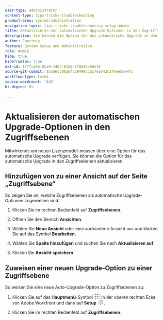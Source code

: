 ```yaml
---
user-type: administrator
content-type: tips-tricks-troubleshooting
product-area: system-administration
navigation-topic: tips-tricks-troubleshooting-setup-admin
title: Aktualisieren der automatischen Upgrade-Optionen in den Zugriffsebenen
description: Sie können die Option für das automatische Upgrade in den Zugriffsebenen aktualisieren.
author: Courtney
feature: System Setup and Administration
role: Admin
hide: true
hidefromtoc: true
exl-id: 1f7fce86-0ba9-4407-842d-5f8625c9de70
source-git-commit: 85aa6cc865bfc28498cca17e1942c146eeb8e4fc
workflow-type: tm+mt
source-wordcount: '143'
ht-degree: 0%

---
```


# Aktualisieren der automatischen Upgrade-Optionen in den Zugriffsebenen

Mitwirkende am neuen Lizenzmodell müssen über eine Option für das automatische Upgrade verfügen. Sie können die Option für das automatische Upgrade in den Zugriffsebenen aktualisieren.

## Hinzufügen von zu einer Ansicht auf der Seite „Zugriffsebene“

So zeigen Sie an, welche Zugriffsebenen als automatische Upgrade-Optionen zugewiesen sind:
<!--
1. Click the **Main Menu** icon ![Main menu icon](assets/main-menu-icon.png) in the upper-right corner of Adobe Workfront, then click **Setup** ![Gear icon](assets/gear-icon-settings.png.png). -->

1. Klicken Sie im rechten Bedienfeld auf **Zugriffsebenen**.

1. Öffnen Sie den Bereich **Ansichten**.

1. Wählen Sie **Neue Ansicht** oder eine vorhandene Ansicht aus und klicken Sie auf das Symbol **Bearbeiten**.

1. Wählen Sie **Spalte hinzufügen** und suchen Sie nach **Aktualisieren auf**.

1. Klicken Sie **Ansicht speichern**.

## Zuweisen einer neuen Upgrade-Option zu einer Zugriffsebene

So weisen Sie eine neue Auto-Upgrade-Option zu Zugriffsebenen zu:

1. Klicken Sie auf das **Hauptmenü**-Symbol ![Hauptmenüsymbol](assets/main-menu-icon.png) in der oberen rechten Ecke von Adobe Workfront und dann auf **Setup** ![Zahnradeinstellungssymbol](assets/gear-icon-settings.png).

1. Klicken Sie im rechten Bedienfeld auf **Zugriffsebenen**.
